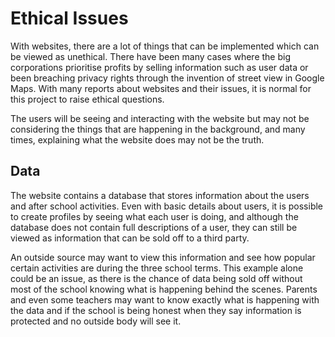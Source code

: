 # Ethical Issues

With websites, there are a lot of things that can be implemented which can be viewed as unethical. There have been many cases where the big corporations prioritise profits by selling information such as user data or been breaching privacy rights through the invention of street view in Google Maps. With many reports about websites and their issues, it is normal for this project to raise ethical questions.

The users will be seeing and interacting with the website but may not be considering the things that are happening in the background, and many times, explaining what the website does may not be the truth.

## Data

The website contains a database that stores information about the users and after school activities. Even with basic details about users, it is possible to create profiles by seeing what each user is doing, and although the database does not contain full descriptions of a user, they can still be viewed as information that can be sold off to a third party.

An outside source may want to view this information and see how popular certain activities are during the three school terms. This example alone could be an issue, as there is the chance of data being sold off without most of the school knowing what is happening behind the scenes. Parents and even some teachers may want to know exactly what is happening with the data and if the school is being honest when they say information is protected and no outside body will see it.
